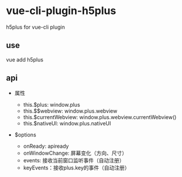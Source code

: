 # vue-cli-plugin-h5plus
h5plus for vue-cli plugin

## use

vue add h5plus

## api

* 属性
    
    * this.$plus: window.plus
    * this.$$webview: window.plus.webview
    * this.$currentWebview: window.plus.webview.currentWebview()
    * this.$nativeUI: window.plus.nativeUI

* $options

    * onReady: apiready
    * onWindowChange: 屏幕变化（方向、尺寸）
    * events: 接收当前窗口监听事件（自动注册）
    * keyEvents：接收plus.key的事件（自动注册）